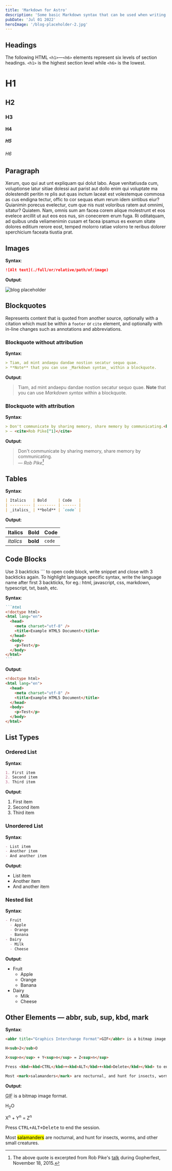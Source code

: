 ```yaml
---
title: 'Markdown for Astro'
description: 'Some basic Markdown syntax that can be used when writing Markdown content in Astro 🚀'
pubDate: 'Jul 01 2022'
heroImage: '/blog-placeholder-2.jpg'
---
```


## Headings

The following HTML `<h1>`—`<h6>` elements represent six levels of section headings. `<h1>` is the highest section level while `<h6>` is the lowest.

# H1

## H2

### H3

#### H4

##### H5

###### H6

## Paragraph

Xerum, quo qui aut unt expliquam qui dolut labo. Aque venitatiusda cum, voluptionse latur sitiae dolessi aut parist aut dollo enim qui voluptate ma dolestendit peritin re plis aut quas inctum laceat est volestemque commosa as cus endigna tectur, offic to cor sequas etum rerum idem sintibus eiur? Quianimin porecus evelectur, cum que nis nust voloribus ratem aut omnimi, sitatur? Quiatem. Nam, omnis sum am facea corem alique molestrunt et eos evelece arcillit ut aut eos eos nus, sin conecerem erum fuga. Ri oditatquam, ad quibus unda veliamenimin cusam et facea ipsamus es exerum sitate dolores editium rerore eost, temped molorro ratiae volorro te reribus dolorer sperchicium faceata tiustia prat.

## Images

**Syntax**:

```markdown
![Alt text](./full/or/relative/path/of/image)
```

**Output**:

![blog placeholder](/blog-placeholder-about.jpg)

## Blockquotes

Represents content that is quoted from another source, optionally with a citation which must be within a `footer` or `cite` element, and optionally with in-line changes such as annotations and abbreviations.

### Blockquote without attribution

**Syntax**:

```markdown
> Tiam, ad mint andaepu dandae nostion secatur sequo quae.
> **Note** that you can use _Markdown syntax_ within a blockquote.
```

**Output**:

> Tiam, ad mint andaepu dandae nostion secatur sequo quae.
> **Note** that you can use _Markdown syntax_ within a blockquote.

### Blockquote with attribution

**Syntax**:

```markdown
> Don't communicate by sharing memory, share memory by communicating.<br>
> — <cite>Rob Pike[^1]</cite>
```

**Output**:

> Don't communicate by sharing memory, share memory by communicating.<br>
> — <cite>Rob Pike[^1]</cite>

[^1]: The above quote is excerpted from Rob Pike's [talk](https://www.youtube.com/watch?v=PAAkCSZUG1c) during Gopherfest, November 18, 2015.

## Tables

**Syntax**:

```markdown
| Italics   | Bold     | Code   |
| --------- | -------- | ------ |
| _italics_ | **bold** | `code` |
```

**Output**:

| Italics   | Bold     | Code   |
| --------- | -------- | ------ |
| _italics_ | **bold** | `code` |

## Code Blocks

Use 3 backticks ``` to open code block, write snippet and close with 3 backticks again. To highlight language specific syntax, write the language name after first 3 backticks, for eg.: html, javascript, css, markdown, typescript, txt, bash, etc.

**Syntax**:

````markdown
```html
<!doctype html>
<html lang="en">
  <head>
    <meta charset="utf-8" />
    <title>Example HTML5 Document</title>
  </head>
  <body>
    <p>Test</p>
  </body>
</html>
```
````

**Output**:

```html
<!doctype html>
<html lang="en">
  <head>
    <meta charset="utf-8" />
    <title>Example HTML5 Document</title>
  </head>
  <body>
    <p>Test</p>
  </body>
</html>
```

## List Types

### Ordered List

**Syntax**:

```markdown
1. First item
2. Second item
3. Third item
```

**Output**:

1. First item
2. Second item
3. Third item

### Unordered List

**Syntax**:

```markdown
- List item
- Another item
- And another item
```

**Output**:

- List item
- Another item
- And another item

### Nested list

**Syntax**:

```markdown
- Fruit
  - Apple
  - Orange
  - Banana
- Dairy
  - Milk
  - Cheese
```

**Output**:

- Fruit
  - Apple
  - Orange
  - Banana
- Dairy
  - Milk
  - Cheese

## Other Elements — abbr, sub, sup, kbd, mark

**Syntax**:

```markdown
<abbr title="Graphics Interchange Format">GIF</abbr> is a bitmap image format.

H<sub>2</sub>O

X<sup>n</sup> + Y<sup>n</sup> = Z<sup>n</sup>

Press <kbd><kbd>CTRL</kbd>+<kbd>ALT</kbd>+<kbd>Delete</kbd></kbd> to end the session.

Most <mark>salamanders</mark> are nocturnal, and hunt for insects, worms, and other small creatures.
```

**Output**:

<abbr title="Graphics Interchange Format">GIF</abbr> is a bitmap image format.

H<sub>2</sub>O

X<sup>n</sup> + Y<sup>n</sup> = Z<sup>n</sup>

Press <kbd><kbd>CTRL</kbd>+<kbd>ALT</kbd>+<kbd>Delete</kbd></kbd> to end the session.

Most <mark>salamanders</mark> are nocturnal, and hunt for insects, worms, and other small creatures.
